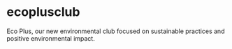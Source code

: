 # ecoplusclub
Eco Plus, our new environmental club focused on sustainable practices and positive environmental impact.
